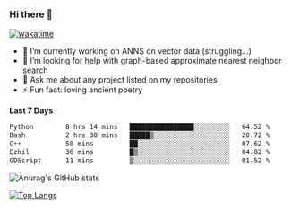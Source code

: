 ### Hi there 👋

[![wakatime](https://wakatime.com/badge/user/8906da98-c623-4aff-ac00-99cb42e09b38.svg)](https://wakatime.com/@8906da98-c623-4aff-ac00-99cb42e09b38)

- 🔭 I’m currently working on ANNS on vector data (struggling...)
- 🤔 I’m looking for help with graph-based approximate nearest neighbor search
- 💬 Ask me about any project listed on my repositories
- ⚡ Fun fact: loving ancient poetry


**Last 7 Days**
<!--START_SECTION:waka-->

```txt
Python        8 hrs 14 mins   ████████████████░░░░░░░░░   64.52 %
Bash          2 hrs 38 mins   █████▒░░░░░░░░░░░░░░░░░░░   20.72 %
C++           58 mins         ██░░░░░░░░░░░░░░░░░░░░░░░   07.62 %
Ezhil         36 mins         █▒░░░░░░░░░░░░░░░░░░░░░░░   04.82 %
GDScript      11 mins         ▒░░░░░░░░░░░░░░░░░░░░░░░░   01.52 %
```

<!--END_SECTION:waka-->

![Anurag's GitHub stats](https://github-readme-stats.vercel.app/api?username=matchyc&count_private=true&show_icons=true&theme=vue)

[![Top Langs](https://github-readme-stats.vercel.app/api/top-langs/?username=matchyc&langs_count=4&&hide=perl,raku,html,javascript,shell,roff,prolog)](https://github.com/anuraghazra/github-readme-stats)
